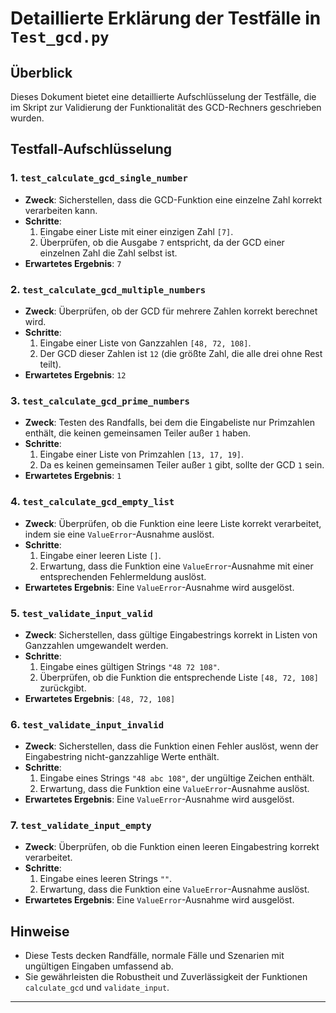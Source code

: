 
# Detaillierte Erklärung der Testfälle in `Test_gcd.py`

## Überblick
Dieses Dokument bietet eine detaillierte Aufschlüsselung der Testfälle, die im Skript zur Validierung der Funktionalität des GCD-Rechners geschrieben wurden.

## Testfall-Aufschlüsselung

### 1. `test_calculate_gcd_single_number`
- **Zweck**: Sicherstellen, dass die GCD-Funktion eine einzelne Zahl korrekt verarbeiten kann.
- **Schritte**:
  1. Eingabe einer Liste mit einer einzigen Zahl `[7]`.
  2. Überprüfen, ob die Ausgabe `7` entspricht, da der GCD einer einzelnen Zahl die Zahl selbst ist.
- **Erwartetes Ergebnis**: `7`

### 2. `test_calculate_gcd_multiple_numbers`
- **Zweck**: Überprüfen, ob der GCD für mehrere Zahlen korrekt berechnet wird.
- **Schritte**:
  1. Eingabe einer Liste von Ganzzahlen `[48, 72, 108]`.
  2. Der GCD dieser Zahlen ist `12` (die größte Zahl, die alle drei ohne Rest teilt).
- **Erwartetes Ergebnis**: `12`

### 3. `test_calculate_gcd_prime_numbers`
- **Zweck**: Testen des Randfalls, bei dem die Eingabeliste nur Primzahlen enthält, die keinen gemeinsamen Teiler außer `1` haben.
- **Schritte**:
  1. Eingabe einer Liste von Primzahlen `[13, 17, 19]`.
  2. Da es keinen gemeinsamen Teiler außer `1` gibt, sollte der GCD `1` sein.
- **Erwartetes Ergebnis**: `1`

### 4. `test_calculate_gcd_empty_list`
- **Zweck**: Überprüfen, ob die Funktion eine leere Liste korrekt verarbeitet, indem sie eine `ValueError`-Ausnahme auslöst.
- **Schritte**:
  1. Eingabe einer leeren Liste `[]`.
  2. Erwartung, dass die Funktion eine `ValueError`-Ausnahme mit einer entsprechenden Fehlermeldung auslöst.
- **Erwartetes Ergebnis**: Eine `ValueError`-Ausnahme wird ausgelöst.

### 5. `test_validate_input_valid`
- **Zweck**: Sicherstellen, dass gültige Eingabestrings korrekt in Listen von Ganzzahlen umgewandelt werden.
- **Schritte**:
  1. Eingabe eines gültigen Strings `"48 72 108"`.
  2. Überprüfen, ob die Funktion die entsprechende Liste `[48, 72, 108]` zurückgibt.
- **Erwartetes Ergebnis**: `[48, 72, 108]`

### 6. `test_validate_input_invalid`
- **Zweck**: Sicherstellen, dass die Funktion einen Fehler auslöst, wenn der Eingabestring nicht-ganzzahlige Werte enthält.
- **Schritte**:
  1. Eingabe eines Strings `"48 abc 108"`, der ungültige Zeichen enthält.
  2. Erwartung, dass die Funktion eine `ValueError`-Ausnahme auslöst.
- **Erwartetes Ergebnis**: Eine `ValueError`-Ausnahme wird ausgelöst.

### 7. `test_validate_input_empty`
- **Zweck**: Überprüfen, ob die Funktion einen leeren Eingabestring korrekt verarbeitet.
- **Schritte**:
  1. Eingabe eines leeren Strings `""`.
  2. Erwartung, dass die Funktion eine `ValueError`-Ausnahme auslöst.
- **Erwartetes Ergebnis**: Eine `ValueError`-Ausnahme wird ausgelöst.

## Hinweise
- Diese Tests decken Randfälle, normale Fälle und Szenarien mit ungültigen Eingaben umfassend ab.
- Sie gewährleisten die Robustheit und Zuverlässigkeit der Funktionen `calculate_gcd` und `validate_input`.

---
